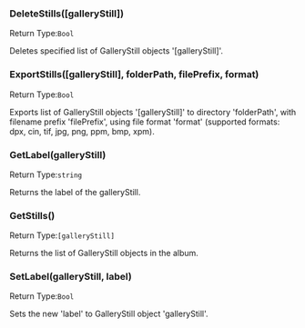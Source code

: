### DeleteStills([galleryStill])                    
Return Type:`Bool`

Deletes specified list of GalleryStill objects '[galleryStill]'.

### ExportStills([galleryStill], folderPath, filePrefix, format)
Return Type:`Bool`

Exports list of GalleryStill objects '[galleryStill]' to directory 'folderPath', with filename prefix 'filePrefix', using file format 'format' (supported formats: dpx, cin, tif, jpg, png, ppm, bmp, xpm).

### GetLabel(galleryStill)                          
Return Type:`string`

Returns the label of the galleryStill.

### GetStills()                                     
Return Type:`[galleryStill]`

Returns the list of GalleryStill objects in the album.

### SetLabel(galleryStill, label)                   
Return Type:`Bool`

Sets the new 'label' to GalleryStill object 'galleryStill'.

